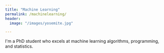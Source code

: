 ```yaml
---
title: "Machine Learning"
permalink: /machinelearning/
header:
  image: "/images/yosemite.jpg"

---
```


I'm a PhD student who excels at machine learning algorithms, programming, and statistics. 